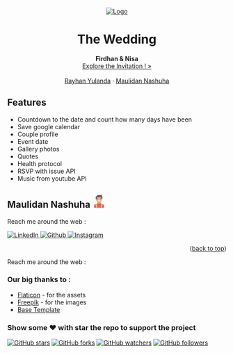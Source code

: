 <div id="top"></div>
<!--
*** Thanks for checking out our wedding invitation template.
*** Don't forget to give the project a star!
*** Thanks again! Now go create something AMAZING! :D
-->


<!-- PROJECT LOGO -->
<br />
<div align="center">
  <a href="#">
    <img src="images/readme/bulat2.png" alt="Logo" width="120" height="120">
  </a>

  <h1 align="center">The Wedding</h1>

  <p align="center">
    <strong>Firdhan & Nisa</strong>
    <br />
    <a href="https://ngodingsolusi.github.io/the-wedding-of-rehan-maulidan/">Explore the Invitation ! »</a>
    <br />
    <br />
    <a href="https://github.com/rayhanyulanda">Rayhan Yulanda</a>
    ·
    <a href="https://github.com/maulidandev">Maulidan Nashuha</a>
  </p>
</div>

## Features
- Countdown to the date and count how many days have been
- Save google calendar
- Couple profile
- Event date
- Gallery photos
- Quotes
- Health protocol
- RSVP with issue API
- Music from youtube API

<!-- The wedding -->
## Maulidan Nashuha <img src="images/readme/man.png" width="30px">



Reach me around the web :

<a href="https://www.linkedin.com/in/firdhan-vandaru-wibisana" target="_blank">
<img src="https://img.shields.io/badge/LinkedIn-%230077B5.svg?&style=flat-square&logo=linkedin&logoColor=white" alt="LinkedIn">
</a>
<a href="https://www.github.com/in/firdhan29/" target="_blank">
<img src="https://img.shields.io/badge/Github-%fedcba.svg?&style=flat-square&logo=github&logoColor=white&color=black" alt="Github">
</a>
<a href="https://www.instagram.com/firdhanvandaru/" target="_blank">
<img src="https://img.shields.io/badge/Instagram-%23E4405F.svg?&style=flat-square&logo=instagram&logoColor=white" alt="Instagram">
</a>

<p align="right">(<a href="#top">back to top</a>)</p>




Reach me around the web :


### Our big thanks to :
- [Flaticon](https://flaticon.com) - for the assets
- [Freepik](https://freepik.com) - for the images
- [Base Template](https://technext.github.io/wedding/)

### Show some :heart: with star the repo to support the project
[![GitHub stars](https://img.shields.io/github/stars/ngodingsolusi/nikah-rehan-maulidan.svg?style=social&label=Star)](https://github.com/maulidandev/nikah-rehan-maulidan)
[![GitHub forks](https://img.shields.io/github/forks/ngodingsolusi/nikah-rehan-maulidan.svg?style=social&label=Fork)](https://github.com/maulidandev/nikah-rehan-maulidan)
[![GitHub watchers](https://img.shields.io/github/watchers/ngodingsolusi/nikah-rehan-maulidan.svg?style=social&label=Watch)](https://github.com/maulidandev/nikah-rehan-maulidan)
[![GitHub followers](https://img.shields.io/github/followers/maulidandev.svg?style=social&label=Follow)](https://github.com/maulidandev/nikah-rehan-maulidan)
